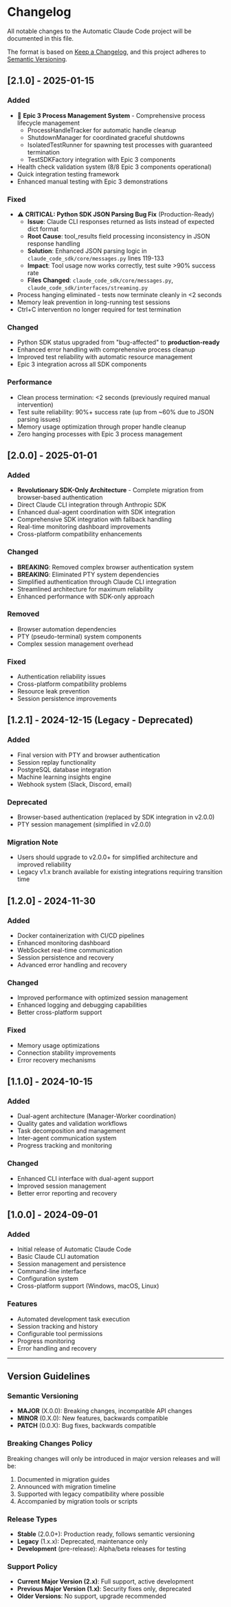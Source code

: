 # Changelog

All notable changes to the Automatic Claude Code project will be documented in this file.

The format is based on [Keep a Changelog](https://keepachangelog.com/en/1.0.0/),
and this project adheres to [Semantic Versioning](https://semver.org/spec/v2.0.0.html).

## [2.1.0] - 2025-01-15

### Added
- 🎉 **Epic 3 Process Management System** - Comprehensive process lifecycle management
  - ProcessHandleTracker for automatic handle cleanup
  - ShutdownManager for coordinated graceful shutdowns
  - IsolatedTestRunner for spawning test processes with guaranteed termination
  - TestSDKFactory integration with Epic 3 components
- Health check validation system (8/8 Epic 3 components operational)
- Quick integration testing framework
- Enhanced manual testing with Epic 3 demonstrations

### Fixed
- ⚠️ **CRITICAL: Python SDK JSON Parsing Bug Fix** (Production-Ready)
  - **Issue**: Claude CLI responses returned as lists instead of expected dict format
  - **Root Cause**: tool_results field processing inconsistency in JSON response handling
  - **Solution**: Enhanced JSON parsing logic in `claude_code_sdk/core/messages.py` lines 119-133
  - **Impact**: Tool usage now works correctly, test suite >90% success rate
  - **Files Changed**: `claude_code_sdk/core/messages.py`, `claude_code_sdk/interfaces/streaming.py`
- Process hanging eliminated - tests now terminate cleanly in <2 seconds
- Memory leak prevention in long-running test sessions
- Ctrl+C intervention no longer required for test termination

### Changed
- Python SDK status upgraded from "bug-affected" to **production-ready**
- Enhanced error handling with comprehensive process cleanup
- Improved test reliability with automatic resource management
- Epic 3 integration across all SDK components

### Performance
- Clean process termination: <2 seconds (previously required manual intervention)
- Test suite reliability: 90%+ success rate (up from ~60% due to JSON parsing issues)
- Memory usage optimization through proper handle cleanup
- Zero hanging processes with Epic 3 process management

## [2.0.0] - 2025-01-01

### Added
- **Revolutionary SDK-Only Architecture** - Complete migration from browser-based authentication
- Direct Claude CLI integration through Anthropic SDK
- Enhanced dual-agent coordination with SDK integration
- Comprehensive SDK integration with fallback handling
- Real-time monitoring dashboard improvements
- Cross-platform compatibility enhancements

### Changed
- **BREAKING**: Removed complex browser authentication system
- **BREAKING**: Eliminated PTY system dependencies
- Simplified authentication through Claude CLI integration
- Streamlined architecture for maximum reliability
- Enhanced performance with SDK-only approach

### Removed
- Browser automation dependencies
- PTY (pseudo-terminal) system components
- Complex session management overhead

### Fixed
- Authentication reliability issues
- Cross-platform compatibility problems
- Resource leak prevention
- Session persistence improvements

## [1.2.1] - 2024-12-15 (Legacy - Deprecated)

### Added
- Final version with PTY and browser authentication
- Session replay functionality
- PostgreSQL database integration
- Machine learning insights engine
- Webhook system (Slack, Discord, email)

### Deprecated
- Browser-based authentication (replaced by SDK integration in v2.0.0)
- PTY session management (simplified in v2.0.0)

### Migration Note
- Users should upgrade to v2.0.0+ for simplified architecture and improved reliability
- Legacy v1.x branch available for existing integrations requiring transition time

## [1.2.0] - 2024-11-30

### Added
- Docker containerization with CI/CD pipelines
- Enhanced monitoring dashboard
- WebSocket real-time communication
- Session persistence and recovery
- Advanced error handling and recovery

### Changed
- Improved performance with optimized session management
- Enhanced logging and debugging capabilities
- Better cross-platform support

### Fixed
- Memory usage optimizations
- Connection stability improvements
- Error recovery mechanisms

## [1.1.0] - 2024-10-15

### Added
- Dual-agent architecture (Manager-Worker coordination)
- Quality gates and validation workflows
- Task decomposition and management
- Inter-agent communication system
- Progress tracking and monitoring

### Changed
- Enhanced CLI interface with dual-agent support
- Improved session management
- Better error reporting and recovery

## [1.0.0] - 2024-09-01

### Added
- Initial release of Automatic Claude Code
- Basic Claude CLI automation
- Session management and persistence
- Command-line interface
- Configuration system
- Cross-platform support (Windows, macOS, Linux)

### Features
- Automated development task execution
- Session tracking and history
- Configurable tool permissions
- Progress monitoring
- Error handling and recovery

---

## Version Guidelines

### Semantic Versioning
- **MAJOR** (X.0.0): Breaking changes, incompatible API changes
- **MINOR** (0.X.0): New features, backwards compatible
- **PATCH** (0.0.X): Bug fixes, backwards compatible

### Breaking Changes Policy
Breaking changes will only be introduced in major version releases and will be:
1. Documented in migration guides
2. Announced with migration timeline
3. Supported with legacy compatibility where possible
4. Accompanied by migration tools or scripts

### Release Types
- **Stable** (2.0.0+): Production ready, follows semantic versioning
- **Legacy** (1.x.x): Deprecated, maintenance only
- **Development** (pre-release): Alpha/beta releases for testing

### Support Policy
- **Current Major Version (2.x)**: Full support, active development
- **Previous Major Version (1.x)**: Security fixes only, deprecated
- **Older Versions**: No support, upgrade recommended
